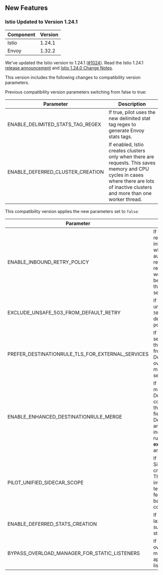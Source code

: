 ## New Features

### Istio Updated to Version 1.24.1 

| **Component** | **Version** |
|---------------|-------------|
| Istio         | 1.24.1      |
| Envoy         | 1.32.2      |

We've updated the Istio version to 1.24.1 ([#1024](https://github.com/kyma-project/istio/pull/1024)).
Read the Istio 1.24.1 [release announcement](https://istio.io/latest/news/releases/1.24.x/announcing-1.24.1/)
and [Istio 1.24.0 Change Notes](https://istio.io/latest/news/releases/1.24.x/announcing-1.24/change-notes/).

This version includes the following changes to compatibility version parameters.

Previous compatibility version parameters switching from false to true:

| Parameter                            | Description                                                                                                                                                                         |
|--------------------------------------|-------------------------------------------------------------------------------------------------------------------------------------------------------------------------------------|
| ENABLE\_DELIMITED\_STATS\_TAG\_REGEX | If true, pilot uses the new delimited stat tag regex to generate Envoy stats tags.                                                                                              |
| ENABLE\_DEFERRED\_CLUSTER\_CREATION  | If enabled, Istio creates clusters only when there are requests. This saves memory and CPU cycles in cases where there are lots of inactive clusters and more than one worker thread. |

This compatibility version applies the new parameters set to `false`:

| Parameter                                             | Description                                                                                                                                        |
|-------------------------------------------------------|----------------------------------------------------------------------------------------------------------------------------------------------------|
| ENABLE\_INBOUND\_RETRY\_POLICY       | If true, enables retry policy for inbound routes, which automatically retries any requests that were reset before reaching the intended service.                                                |
| EXCLUDE\_UNSAFE\_503\_FROM\_DEFAULT\_RETRY            | If true, excludes unsafe retry on `503` from the default retry policy.                                                                                   |
| PREFER\_DESTINATIONRULE\_TLS\_FOR\_EXTERNAL\_SERVICES | If true, external services prefer the TLS settings from DestinationRules over the metadata TLS settings.                                      |
| ENABLE\_ENHANCED\_DESTINATIONRULE\_MERGE              | If enabled, Istio merges DestinationRules considering their **exportTo** fields. The DestinationRules are then kept as independent rules if the **exportTo** fields are not equal. |
| PILOT\_UNIFIED\_SIDECAR\_SCOPE                        | If true, unified SidecarScope creation is used. This is only intended as a temporary feature flag for backward compatibility.                |
| ENABLE\_DEFERRED\_STATS\_CREATION                     | If enabled, Istio lazily initializes a subset of the stats.                                                                                    |
| BYPASS\_OVERLOAD\_MANAGER\_FOR\_STATIC\_LISTENERS     | If enabled, the overload manager is not applied to static listeners.                                                                              |

